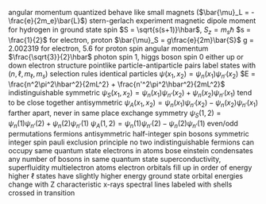 angular momentum quantized
	behave like small magnets ($\bar{\mu}_L = -\frac{e}{2m_e}\bar{L}$)
stern-gerlach experiment
	magnetic dipole moment for hydrogen in ground state
spin
	$S = \sqrt{s(s+1)}\hbar$, $S_z = m_s\hbar$
	$s = \frac{1}{2}$ for electron, proton
	$\bar{\mu}_S = g\frac{e}{2m}\bar{S}$
	g = 2.002319 for electron, 5.6 for proton
	spin angular momentum $\frac{\sqrt{3}}{2}\hbar$
	photon spin 1, higgs boson spin 0
	either up or down
	electron structure
		pointlike
		particle-antiparticle pairs
	label states with $(n, \ell, m_\ell, m_s)$
	selection rules
identical particles
	$\psi(x_1,x_2) = \psi_n(x_1) \psi_{n'}(x_2)$
	$E = \frac{n^2\pi^2\hbar^2}{2mL^2} + \frac{n'^2\pi^2\hbar^2}{2mL^2}$
	indistinguishable
	symmetric $\psi_S(x_1,x_2)=\psi_n(x_1)\psi_{n'}(x_2)+\psi_n(x_2)\psi_{n'}(x_1)$
		tend to be close together
	antisymmetric $\psi_A(x_1,x_2)=\psi_n(x_1)\psi_{n'}(x_2)-\psi_n(x_2)\psi_{n'}(x_1)$
		farther apart, never in same place
exchange symmetry
	$\psi_S(1,2)=\psi_n(1)\psi_{n'}(2)+\psi_n(2)\psi_{n'}(1)$
	$\psi_A(1,2)=\psi_n(1)\psi_{n'}(2)-\psi_n(2)\psi_{n'}(1)$
	even/odd permutations
fermions
	antisymmetric
	half-integer spin
bosons
	symmetric
	integer spin
pauli exclusion principle
	no two indistinguishable fermions can occupy same quantum state
	electrons in atoms
	bose einstein condensates
		any number of bosons in same quantum state
		superconductivity, superfluidity
	multielectron atoms
		electron orbitals fill up in order of energy
		higher $\ell$ states have slightly higher energy
		ground state orbital energies change with Z
characteristic x-rays
	spectral lines labeled with shells crossed in transition